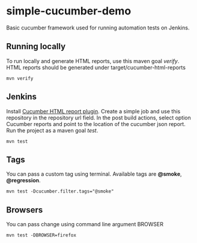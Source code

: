 
# simple-cucumber-demo
Basic cucumber framework used for running automation tests on Jenkins.

## Running locally
To run locally and generate HTML reports, use this maven goal *verify*. HTML reports should be generated under 
target/cucumber-html-reports
```
mvn verify
```

## Jenkins
Install [Cucumber HTML report plugin](https://plugins.jenkins.io/cucumber-reports). Create a simple job and use this 
repository in the repository url field. In the post build actions, select option Cucumber reports and point to the 
location of the cucumber json report. Run the project as a maven goal *test*.

```
mvn test
```
## Tags
You can pass a custom tag using terminal. Available tags are **@smoke**, **@regression**. 

```
mvn test -Dcucumber.filter.tags="@smoke"
```
## Browsers
You can pass change using command line argument BROWSER
```
mvn test -DBROWSER=firefox

```
